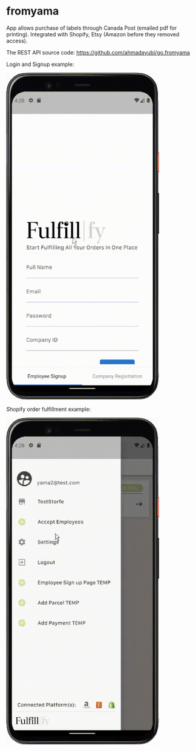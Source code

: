 # fromyama

App allows purchase of labels through Canada Post (emailed pdf for printing).
Integrated with Shopify, Etsy (Amazon before they removed access).

The REST API source code: https://github.com/ahmadayubi/go.fromyama

Login and Signup example:

![signup](login_signup.gif)

Shopify order fulfillment example:

![fulfullment example](example_fulfill.gif)


